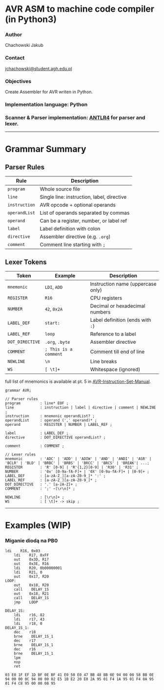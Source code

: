 # AVR ASM to machine code compiler (in Python3)
### Author
Chachowski Jakub
### Contact
jchachowski@student.agh.edu.pl
### Objectives
Create Assembler for AVR writen in Python.

### Implementation language: Python
### Scanner & Parser implementation: [ANTLR4](https://www.antlr.org/) for parser and lexer.
---
# Grammar Summary

## Parser Rules

| Rule         | Description                                |
|--------------|--------------------------------------------|
| `program`    | Whole source file                          |
| `line`       | Single line: instruction, label, directive |
| `instruction`| AVR opcode + optional operands             |
| `operandList`| List of operands separated by commas       |
| `operand`    | Can be a register, number, or label ref    |
| `label`      | Label definition with colon                |
| `directive`  | Assembler directive (e.g. `.org`)          |
| `comment`    | Comment line starting with `;`             |

## Lexer Tokens

| Token         | Example         | Description                            |
|---------------|-----------------|----------------------------------------|
| `mnemonic`    | `LDI`, `ADD`    | Instruction name (uppercase only)      |
| `REGISTER`    | `R16`           | CPU registers                          |
| `NUMBER`      | `42`, `0x2A`    | Decimal or hexadecimal numbers         |
| `LABEL_DEF`   | `start:`        | Label definition (ends with `:`)       |
| `LABEL_REF`   | `loop`          | Reference to a label                   |
| `DOT_DIRECTIVE`| `.org`, `.byte`| Assembler directive                    |
| `COMMENT`     | `; This is a comment` | Comment till end of line         |
| `NEWLINE`     | `\n`            | Line breaks                            |
| `WS`          | `[ \t]+`        | Whitespace (ignored)                   |

full list of mnemonics is available at pt. 5 in [AVR-Instruction-Set-Manual](https://ww1.microchip.com/downloads/en/devicedoc/AVR-Instruction-Set-Manual-DS40002198A.pdf).

```
grammar AVR;

// Parser rules
program         : line* EOF ;
line            : instruction | label | directive | comment | NEWLINE ;
instruction     : mnemonic operandList? ;
operandList     : operand (',' operand)* ;
operand         : REGISTER | NUMBER | LABEL_REF ;

label           : LABEL_DEF ;
directive       : DOT_DIRECTIVE operandList? ;

comment         : COMMENT ;

// Lexer rules
mnemonic        : 'ADC' | 'ADD' | 'ADIW' | 'AND' | 'ANDI' | 'ASR' | 'BCLR' | 'BLD' | 'BRBC' | 'BRBS' | 'BRCC' | 'BRCS' | 'BREAK'| ...;
REGISTER        : 'R' [0-9] | 'R'{1,2}[0-9] | 'R30' | 'R31' ;
NUMBER          : '0x' [0-9a-fA-F]+ | '0X' [0-9a-fA-F]+ | [0-9]+ ;
LABEL_DEF       : [a-zA-Z_][a-zA-Z0-9_]* ':' ;
LABEL_REF       : [a-zA-Z_][a-zA-Z0-9_]* ;
DOT_DIRECTIVE   : '.' [a-zA-Z]+ ;
COMMENT         : ';' ~[\r\n]* ;

NEWLINE         : [\r\n]+ ;
WS              : [ \t]+ -> skip ;

```
---
# Examples (WIP)

### Miganie diodą na PB0
```ASM
ldi    R16, 0x03
    ldi    R17, 0xFF
    out    0x3D, R17
    out    0x3E, R16
    ldi    R20, 0b00000001
    ldi    R21, 0
    out    0x17, R20
LOOP:
    out    0x18, R20
    call    DELAY_1S
    out    0x18, R21
    call    DELAY_1S
    jmp    LOOP

DELAY_1S:
    ldi    r16, 82
    ldi    r17, 43
    ldi    r18, 0
DELAY_1S_1: 
    dec    r18
    brne    DELAY_1S_1
    dec    r17
    brne    DELAY_1S_1
    dec    r16
    brne    DELAY_1S_1
    lpm
    nop
    ret
```
```hex
03 E0 1F EF 1D BF 0E BF 41 E0 50 E0 47 BB 48 BB 0E 94 00 00 58 BB 0E 94 00 00 0C 94 00 00 02 E5 1B E2 20 E0 2A 95 01 F4 1A 95 01 F4 0A 95 01 F4 C8 95 00 00 08 95
```
